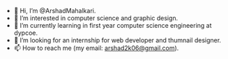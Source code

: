 - 👋 Hi, I’m @ArshadMahalkari.
- 👀 I’m interested in computer science and graphic design.
- 🌱 I’m currently learning in first year computer science engineering at dypcoe.
- 💞️ I’m looking for an internship for web developer and thumnail designer. 
- 📫 How to reach me (my email: arshad2k06@gmail.com).


<!---
ArshadMahalkari/ArshadMahalkari is a ✨ special ✨ repository because its `README.md` (this file) appears on your GitHub profile.
You can click the Preview link to take a look at your changes.
--->
